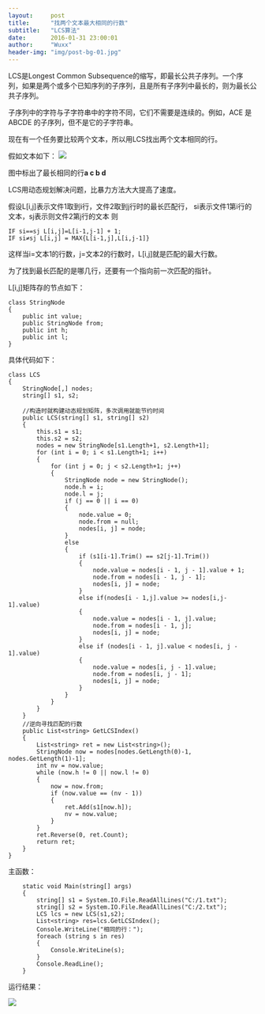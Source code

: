 ```yaml
---
layout:     post
title:      "找两个文本最大相同的行数"
subtitle:   "LCS算法"
date:       2016-01-31 23:00:01
author:     "Wuxx"
header-img: "img/post-bg-01.jpg"
---
```


LCS是Longest Common Subsequence的缩写，即最长公共子序列。一个序列，如果是两个或多个已知序列的子序列，且是所有子序列中最长的，则为最长公共子序列。

子序列中的字符与子字符串中的字符不同，它们不需要是连续的。例如，ACE 是 ABCDE 的子序列，但不是它的子字符串。

现在有一个任务要比较两个文本，所以用LCS找出两个文本相同的行。

假如文本如下：
![](http://wxzwsj197950.github.io/MyImgs/20160218/lcd_file.png)

图中标出了最长相同的行**a c b d**

LCS用动态规划解决问题，比暴力方法大大提高了速度。

假设L[i,j]表示文件1取到i行，文件2取到j行时的最长匹配行，
si表示文件1第i行的文本，sj表示则文件2第j行的文本 则

	IF si==sj L[i,j]=L[i-1,j-1] + 1;
	IF si≠sj L[i,j] = MAX{L[i-1,j],L[i,j-1]}

这样当i=文本1的行数，j=文本2的行数时，L[i,j]就是匹配的最大行数。

为了找到最长匹配的是哪几行，还要有一个指向前一次匹配的指针。

L[i,j]矩阵存的节点如下：

	class StringNode
    {
        public int value;
        public StringNode from;
        public int h;
        public int l;
    }

具体代码如下：

    class LCS
    {
        StringNode[,] nodes;
        string[] s1, s2;

        //构造时就构建动态规划矩阵，多次调用就能节约时间
        public LCS(string[] s1, string[] s2)
        {
            this.s1 = s1;
            this.s2 = s2;
            nodes = new StringNode[s1.Length+1, s2.Length+1];
            for (int i = 0; i < s1.Length+1; i++)
            {
                for (int j = 0; j < s2.Length+1; j++)
                {
                    StringNode node = new StringNode();
                    node.h = i;
                    node.l = j;
                    if (j == 0 || i == 0)
                    {         
                        node.value = 0;
                        node.from = null;
                        nodes[i, j] = node;
                    }
                    else
                    {
                        if (s1[i-1].Trim() == s2[j-1].Trim())
                        {
                            node.value = nodes[i - 1, j - 1].value + 1;
                            node.from = nodes[i - 1, j - 1];
                            nodes[i, j] = node;
                        }
                        else if(nodes[i - 1,j].value >= nodes[i,j-1].value)
                        {
                            node.value = nodes[i - 1, j].value;
                            node.from = nodes[i - 1, j];
                            nodes[i, j] = node;
                        }
                        else if (nodes[i - 1, j].value < nodes[i, j - 1].value)
                        {
                            node.value = nodes[i, j - 1].value;
                            node.from = nodes[i, j - 1];
                            nodes[i, j] = node;
                        }
                    }
                }
            }
        }
        //逆向寻找匹配的行数
        public List<string> GetLCSIndex()
        {
            List<string> ret = new List<string>();
            StringNode now = nodes[nodes.GetLength(0)-1, nodes.GetLength(1)-1];
            int nv = now.value;
            while (now.h != 0 || now.l != 0)
            {
                now = now.from;
                if (now.value == (nv - 1))
                {
                    ret.Add(s1[now.h]);
                    nv = now.value;
                }
            }
            ret.Reverse(0, ret.Count);
            return ret;
        }
    }

主函数：
	  
        static void Main(string[] args)
        {
            string[] s1 = System.IO.File.ReadAllLines("C:/1.txt");
            string[] s2 = System.IO.File.ReadAllLines("C:/2.txt");
            LCS lcs = new LCS(s1,s2);
            List<string> res=lcs.GetLCSIndex();
            Console.WriteLine("相同的行：");
            foreach (string s in res)
            {
                Console.WriteLine(s);
            }
            Console.ReadLine();
        }

运行结果：

![](http://wxzwsj197950.github.io/MyImgs/20160218/lcs_res.png)
